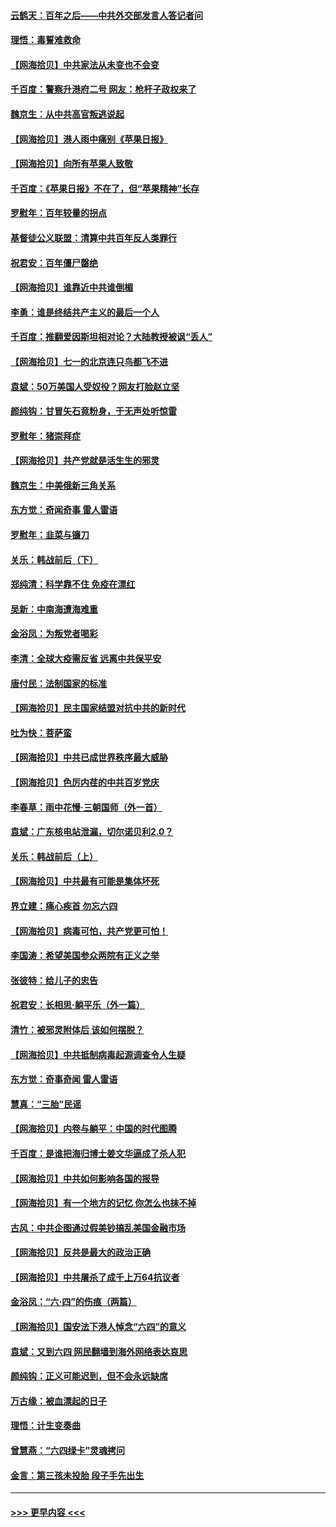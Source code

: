 #### [云鹤天：百年之后——中共外交部发言人答记者问](../pages/nsc993/n13051604.md?t=06281052) 
#### [理悟：毒誓难救命](../pages/nsc993/n13051601.md?t=06281052) 
#### [【网海拾贝】中共家法从未变也不会变](../pages/nsc993/n13050366.md?t=06281052) 
#### [千百度：警察升港府二号 网友：枪杆子政权来了](../pages/nsc993/n13050261.md?t=06281052) 
#### [魏京生：从中共高官叛逃说起](../pages/nsc993/n13048997.md?t=06281052) 
#### [【网海拾贝】港人雨中痛别《苹果日报》](../pages/nsc993/n13048941.md?t=06281052) 
#### [【网海拾贝】向所有苹果人致敬](../pages/nsc993/n13046795.md?t=06281052) 
#### [千百度：《苹果日报》不在了，但“苹果精神”长存](../pages/nsc993/n13046703.md?t=06281052) 
#### [罗慰年：百年较量的拐点](../pages/nsc993/n13046542.md?t=06281052) 
#### [基督徒公义联盟：清算中共百年反人类罪行](../pages/nsc993/n13046499.md?t=06281052) 
#### [祝君安：百年僵尸罄绝](../pages/nsc993/n13045595.md?t=06281052) 
#### [【网海拾贝】谁靠近中共谁倒楣](../pages/nsc993/n13044667.md?t=06281052) 
#### [李勇：谁是终结共产主义的最后一个人](../pages/nsc993/n13044397.md?t=06281052) 
#### [千百度：推翻爱因斯坦相对论？大陆教授被讽“丢人”](../pages/nsc993/n13043908.md?t=06281052) 
#### [【网海拾贝】七一的北京连只鸟都飞不进](../pages/nsc993/n13041377.md?t=06281052) 
#### [袁斌：50万美国人受奴役？网友打脸赵立坚](../pages/nsc993/n13041330.md?t=06281052) 
#### [颜纯钩：甘冒矢石竟粉身，于无声处听惊雷](../pages/nsc993/n13041140.md?t=06281052) 
#### [罗慰年：猪崇拜症](../pages/nsc993/n13041071.md?t=06281052) 
#### [【网海拾贝】共产党就是活生生的邪灵](../pages/nsc993/n13036627.md?t=06281052) 
#### [魏京生：中美俄新三角关系](../pages/nsc993/n13035986.md?t=06281052) 
#### [东方觉：奇闻奇事 雷人雷语](../pages/nsc993/n13035878.md?t=06281052) 
#### [罗慰年：韭菜与镰刀](../pages/nsc993/n13034374.md?t=06281052) 
#### [关乐：韩战前后（下）](../pages/nsc993/n13034113.md?t=06281052) 
#### [郑纯清：科学靠不住 免疫在漂红](../pages/nsc993/n13034093.md?t=06281052) 
#### [吴新：中南海遭海难重](../pages/nsc993/n13034084.md?t=06281052) 
#### [金浴凤：为叛党者喝彩](../pages/nsc993/n13034058.md?t=06281052) 
#### [李清：全球大疫需反省 远离中共保平安](../pages/nsc993/n13033784.md?t=06281052) 
#### [唐付民：法制国家的标准](../pages/nsc993/n13032944.md?t=06281052) 
#### [【网海拾贝】民主国家结盟对抗中共的新时代](../pages/nsc993/n13031717.md?t=06281052) 
#### [吐为快：菩萨蛮](../pages/nsc993/n13030033.md?t=06281052) 
#### [【网海拾贝】中共已成世界秩序最大威胁](../pages/nsc993/n13028138.md?t=06281052) 
#### [【网海拾贝】色厉内荏的中共百岁党庆](../pages/nsc993/n13025582.md?t=06281052) 
#### [李春草：雨中花慢‧三朝国师（外一首）](../pages/nsc993/n13025567.md?t=06281052) 
#### [袁斌：广东核电站泄漏，切尔诺贝利2.0？](../pages/nsc993/n13025475.md?t=06281052) 
#### [关乐：韩战前后（上）](../pages/nsc993/n13025387.md?t=06281052) 
#### [【网海拾贝】中共最有可能是集体坏死](../pages/nsc993/n13023101.md?t=06281052) 
#### [界立建：痛心疾首 勿忘六四](../pages/nsc993/n13022339.md?t=06281052) 
#### [【网海拾贝】病毒可怕，共产党更可怕！](../pages/nsc993/n13020728.md?t=06281052) 
#### [李国涛：希望美国参众两院有正义之举](../pages/nsc993/n13020674.md?t=06281052) 
#### [张彼特：给儿子的忠告](../pages/nsc993/n13018934.md?t=06281052) 
#### [祝君安：长相思‧躺平乐（外一篇）](../pages/nsc993/n13018923.md?t=06281052) 
#### [清竹：被邪灵附体后 该如何摆脱？](../pages/nsc993/n13018877.md?t=06281052) 
#### [【网海拾贝】中共抵制病毒起源调查令人生疑](../pages/nsc993/n13017785.md?t=06281052) 
#### [东方觉：奇事奇闻 雷人雷语](../pages/nsc993/n13017577.md?t=06281052) 
#### [慧真：“三胎”民谣](../pages/nsc993/n13017394.md?t=06281052) 
#### [【网海拾贝】内卷与躺平：中国的时代图腾](../pages/nsc993/n13016128.md?t=06281052) 
#### [千百度：是谁把海归博士姜文华逼成了杀人犯](../pages/nsc993/n13015218.md?t=06281052) 
#### [【网海拾贝】中共如何影响各国的报导](../pages/nsc993/n13012599.md?t=06281052) 
#### [【网海拾贝】有一个地方的记忆 你怎么也抹不掉](../pages/nsc993/n13009802.md?t=06281052) 
#### [古风：中共企图通过假美钞搞乱美国金融市场](../pages/nsc993/n13009626.md?t=06281052) 
#### [【网海拾贝】反共是最大的政治正确](../pages/nsc993/n13007051.md?t=06281052) 
#### [【网海拾贝】中共屠杀了成千上万64抗议者](../pages/nsc993/n13002713.md?t=06281052) 
#### [金浴凤：“六·四”的伤痕（两篇）](../pages/nsc993/n13001719.md?t=06281052) 
#### [【网海拾贝】国安法下港人悼念“六四”的意义](../pages/nsc993/n13001039.md?t=06281052) 
#### [袁斌：又到六四 网民翻墙到海外网络表达哀思](../pages/nsc993/n13000995.md?t=06281052) 
#### [颜纯钩：正义可能迟到，但不会永远缺席](../pages/nsc993/n13000920.md?t=06281052) 
#### [万古缘：被血漂起的日子](../pages/nsc993/n13000914.md?t=06281052) 
#### [理悟：计生变奏曲](../pages/nsc993/n13000414.md?t=06281052) 
#### [曾慧燕：“六四绿卡”灵魂拷问](../pages/nsc993/n13000277.md?t=06281052) 
#### [金言：第三孩未投胎 段子手先出生](../pages/nsc993/n13000215.md?t=06281052) 

----
#### [ >>> 更早内容 <<< ](../indexes/nsc993-earlier.md)
